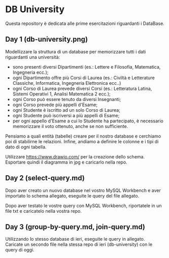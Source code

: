 # DB University

Questa repository è dedicata alle prime esercitazioni riguardanti i DataBase.

## Day 1 (db-university.png)

Modellizzare la struttura di un database per memorizzare tutti i dati riguardanti una università:
- sono presenti diversi Dipartimenti (es.: Lettere e Filosofia, Matematica, Ingegneria ecc.);
- ogni Dipartimento offre più Corsi di Laurea (es.: Civiltà e Letterature Classiche, Informatica, Ingegneria Elettronica ecc..)
- ogni Corso di Laurea prevede diversi Corsi (es.: Letteratura Latina, Sistemi Operativi 1, Analisi Matematica 2 ecc.);
- ogni Corso può essere tenuto da diversi Insegnanti;
- ogni Corso prevede più appelli d'Esame;
- ogni Studente è iscritto ad un solo Corso di Laurea;
- ogni Studente può iscriversi a più appelli di Esame;
- per ogni appello d'Esame a cui lo Studente ha partecipato, è necessario memorizzare il voto ottenuto, anche se non sufficiente.

Pensiamo a quali entità (tabelle) creare per il nostro database e cerchiamo poi di stabilirne le relazioni. Infine, andiamo a definire le colonne e i tipi di dato di ogni tabella.

Utilizzare https://www.drawio.com/ per la creazione dello schema. <br>
Esportare quindi il diagramma in jpg e caricarlo nella repo.

## Day 2 (select-query.md)

Dopo aver creato un nuovo database nel vostro MySQL Workbench e aver importato lo schema allegato, eseguite le query del file allegato.

Dopo aver testato le vostre query con MySQL Workbench, riportatele in un file txt e caricatelo nella vostra repo.

## Day 3 (group-by-query.md, join-query.md)

Utilizzando lo stesso database di ieri, eseguite le query in allegato. <br>
Caricate un secondo file nella stessa repo di ieri (db-university) con le query di oggi.
